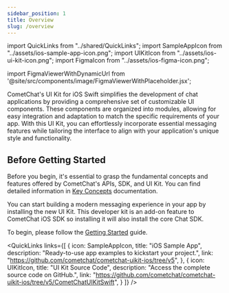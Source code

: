 ```yaml
---
sidebar_position: 1
title: Overview
slug: /overview
---
```


import QuickLinks from "../shared/QuickLinks";
import SampleAppIcon from "../assets/ios-sample-app-icon.png";
import UIKitIcon from "../assets/ios-ui-kit-icon.png";
import FigmaIcon from "../assets/ios-figma-icon.png";

import FigmaViewerWithDynamicUrl from '@site/src/components/image/FigmaViewerWithPlaceholder.jsx';

CometChat's UI Kit for iOS Swift simplifies the development of chat applications by providing a comprehensive set of customizable UI components. These components are organized into modules, allowing for easy integration and adaptation to match the specific requirements of your app. With this UI Kit, you can effortlessly incorporate essential messaging features while tailoring the interface to align with your application's unique style and functionality.

## Before Getting Started

Before you begin, it's essential to grasp the fundamental concepts and features offered by CometChat's APIs, SDK, and UI Kit. You can find detailed information in [Key Concepts](/fundamentals/key-concepts) documentation.

You can start building a modern messaging experience in your app by installing the new UI Kit. This developer kit is an add-on feature to CometChat iOS SDK so installing it will also install the core Chat SDK.

To begin, please follow the [Getting Started](getting-started) guide.

<FigmaViewerWithDynamicUrl figmaUrl="https://www.figma.com/community/file/1444325479486807899/cometchat-ui-kit-for-ios" />

<QuickLinks links={[
{
icon: SampleAppIcon,
title: "iOS Sample App",
description: "Ready-to-use app examples to kickstart your project.",
link: "https://github.com/cometchat/cometchat-uikit-ios/tree/v5",
},
{
icon: UIKitIcon,
title: "UI Kit Source Code",
description: "Access the complete source code on GitHub.",
link: "https://github.com/cometchat/cometchat-uikit-ios/tree/v5/CometChatUIKitSwift",
}
]} />

